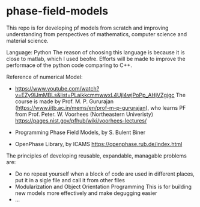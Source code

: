 # phase-field-models

This repo is for developing pf models from scratch and improving understanding from perspectives of mathematics, computer science and material science.

Language: Python
The reason of choosing this language is because it is close to matlab, which I used beofre. Efforts will be made to improve the performace of the python code comparing to C++.

Reference of numerical Model:

- https://www.youtube.com/watch?v=EZy9lJmMBLs&list=PLaikkcmmwwxL4Ujl4wjPoPp_AHjVZgigc
  The course is made by Prof. M. P. Gururajan (https://www.iitb.ac.in/mems/en/prof-m-p-gururajan), who learns PF from Prof. Peter. W. Voorhees (Northeastern Univeristy) https://pages.nist.gov/pfhub/wiki/voorhees-lectures/

- Programming Phase Field Models, by S. Bulent Biner

- OpenPhase Library, by ICAMS https://openphase.rub.de/index.html

The principles of developing reusable, expandable, managable problems are:

- Do no repeat yourself
  when a block of code are used in different places, put it in a sigle file and call it from other files
- Modularization and Object Orientation Programming
  This is for building new models more effectively and make degugging easier
- ...
